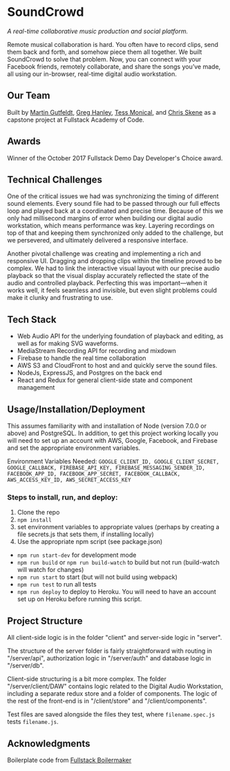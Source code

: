 # SoundCrowd

_A real-time collaborative music production and social platform._

Remote musical collaboration is hard. You often have to record clips, send them back and forth, and somehow piece them all together. We built SoundCrowd to solve that problem. Now, you can connect with your Facebook friends, remotely collaborate, and share the songs you’ve made, all using our in-browser, real-time digital audio workstation.

## Our Team

Built by [Martin Gutfeldt](https://github.com/weblemur), [Greg Hanley](https://github.com/ghanley), [Tess Monical](https://github.com/omnomnomtea), and [Chris Skene](https://github.com/christophersk) as a capstone project at Fullstack Academy of Code.

## Awards

Winner of the October 2017 Fullstack Demo Day Developer's Choice award.

## Technical Challenges

One of the critical issues we had was synchronizing the timing of different sound elements. Every sound file had to be passed through our full effects loop and played back at a coordinated and precise time. Because of this we only had millisecond margins of error when building our digital audio workstation, which means performance was key. Layering recordings on top of that and keeping them synchronized only added to the challenge, but we persevered, and ultimately delivered a responsive interface.

Another pivotal challenge was creating and implementing a rich and responsive UI. Dragging and dropping clips within the timeline proved to be complex. We had to link the interactive visual layout with our precise audio playback so that the visual display accurately reflected the state of the audio and controlled playback. Perfecting this was important––when it works well, it feels seamless and invisible, but even slight problems could make it clunky and frustrating to use.


## Tech Stack

- Web Audio API for the underlying foundation of playback and editing, as well as for making SVG waveforms.
- MediaStream Recording API for recording and mixdown
- Firebase to handle the real time collaboration
- AWS S3 and CloudFront to host and and quickly serve the sound files.
- NodeJs, ExpressJS, and Postgres on the back end
- React and Redux for general client-side state and component management


## Usage/Installation/Deployment

This assumes familiarity with and installation of Node (version 7.0.0 or above) and PostgreSQL. In addition, to get this project working locally you will need to set up an account with AWS, Google, Facebook, and Firebase and set the appropriate environment variables.

Environment Variables Needed: `GOOGLE_CLIENT_ID, GOOGLE_CLIENT_SECRET, GOOGLE_CALLBACK, FIREBASE_API_KEY, FIREBASE_MESSAGING_SENDER_ID, FACEBOOK_APP_ID, FACEBOOK_APP_SECRET, FACEBOOK_CALLBACK, AWS_ACCESS_KEY_ID, AWS_SECRET_ACCESS_KEY`

### Steps to install, run, and deploy:

1. Clone the repo
2. `npm install`
3. set environment variables to appropriate values (perhaps by creating a file secrets.js that sets them, if installing locally)
4. Use the appropriate npm script (see package.json)
  - `npm run start-dev` for development mode
  - `npm run build` or `npm run build-watch` to build but not run (build-watch will watch for changes)
  - `npm run start` to start (but will not build using webpack)
  - `npm run test` to run all tests
  - `npm run deploy` to deploy to Heroku. You will need to have an account set up on Heroku before running this script.

## Project Structure

All client-side logic is in the folder "client" and server-side logic in "server".

The structure of the server folder is fairly straightforward with routing in "/server/api", authorization logic in "/server/auth" and database logic in "/server/db".

Client-side structuring is a bit more complex. The folder "/server/client/DAW" contains logic related to the Digital Audio Workstation, including a separate redux store and a folder of components. The logic of the rest of the front-end is in "/client/store" and "/client/components".

Test files are saved alongside the files they test, where `filename.spec.js` tests `filename.js`.

## Acknowledgments

Boilerplate code from [Fullstack Boilermaker](https://github.com/FullstackAcademy/boilermaker)
